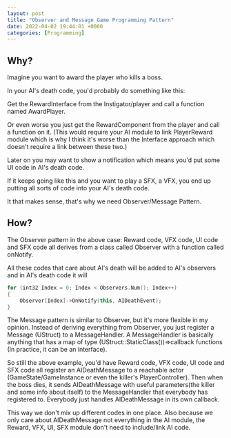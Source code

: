 ```yaml
---
layout: post
title: "Observer and Message Game Programming Pattern"
date: 2022-04-02 19:44:01 +0000
categories: [Programming]
---
```


## Why?

Imagine you want to award the player who kills a boss.

In your AI's death code, you'd probably do something like this:

Get the RewardInterface from the Instigator/player and call a function named AwardPlayer.

Or even worse you just get the RewardComponent from the player and call a function on it. (This would require your AI module to link PlayerReward module which is why I think it's worse than the Interface approach which doesn't require a link between these two.)

Later on you may want to show a notification which means you'd put some UI code in AI's death code.

If it keeps going like this and you want to play a SFX, a VFX, you end up putting all sorts of code into your AI's death code.

It that makes sense, that's why we need Observer/Message Pattern.

## How?

The Observer pattern in the above case: Reward code, VFX code, UI code and SFX code all derives from a class called Observer with a function called onNotify.

All these codes that care about AI's death will be added to AI's observers and in AI's death code it will

```cpp
for (int32 Index = 0; Index < Observers.Num(); Index++)
{
    Observer[Index]->OnNotify(this, AIDeathEvent);
}
```

The Message pattern is similar to Observer, but it's more flexible in my opinion. Instead of deriving everything from Observer, you just register a Message (UStruct) to a MessageHandler. A MessageHandler is basically anything that has a map of type (UStruct::StaticClass())=>callback functions (In practice, it can be an interface).

So still the above example, you'd have Reward code, VFX code, UI code and SFX code all register an AIDeathMessage to a reachable actor (GameState/GameInstance or even the killer's PlayerController). Then when the boss dies, it sends AIDeathMessage with useful parameters(the killer and some info about itself) to the MessageHandler that everybody has registered to. Everybody just handles AIDeathMessage in its own callback.

This way we don't mix up different codes in one place. Also because we only care about AIDeathMessage not everything in the AI module, the Reward, VFX, UI, SFX module don't need to include/link AI code.
